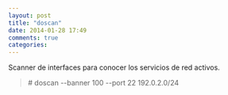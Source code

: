 ```yaml
---
layout: post
title: "doscan"
date: 2014-01-28 17:49
comments: true
categories: 
---
```

Scanner de interfaces para conocer los servicios de red activos.

>\# doscan --banner 100 --port 22 192.0.2.0/24 

